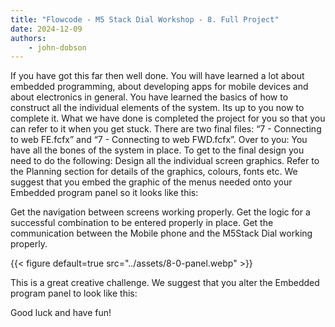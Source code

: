 ```yaml
---
title: "Flowcode - M5 Stack Dial Workshop - 8. Full Project"
date: 2024-12-09
authors:
    - john-dobson
---
```


If you have got this far then well done. You will have learned a
lot about embedded programming, about developing apps for
mobile devices and about electronics in general. You have
learned the basics of how to construct all the individual
elements of the system. Its up to you now to complete it.
What we have done is completed the project for you so that
you can refer to it when you get stuck. There are two final files:
“7 - Connecting to web FE.fcfx” and “7 - Connecting to web
FWD.fcfx”.
Over to you:
You have all the bones of the system in place. To get to the
final design you need to do the following:
Design all the individual screen graphics. Refer to the Planning
    section for details of the graphics, colours, fonts etc. We
    suggest that you embed the graphic of the menus needed
    onto your Embedded program panel so it looks like this:

Get the navigation between screens working properly.
Get the logic for a successful combination to be entered
   properly in place.
Get the communication between the Mobile phone and the
   M5Stack Dial working properly.

{{< figure
    default=true
    src="../assets/8-0-panel.webp"
    >}}

This is a great creative challenge. We suggest that you alter
the Embedded program panel to look like this:

Good luck and have fun!

